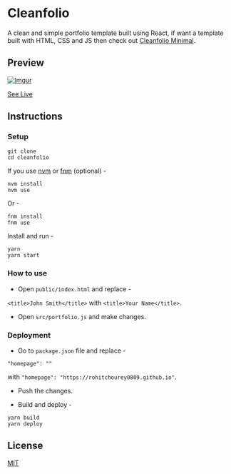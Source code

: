 # Cleanfolio

A clean and simple portfolio template built using React, if want a template built with HTML, CSS and JS then check out [Cleanfolio Minimal](l).

## Preview

[![Imgur](https://imgur.com/FwDMNEM.gif)]()

[See Live](o)

## Instructions

### Setup

```shell
git clone 
cd cleanfolio
```

If you use [nvm](https://github.com/nvm-sh/nvm) or [fnm](https://github.com/Schniz/fnm) (optional) -

```shell
nvm install
nvm use
```

Or -

```shell
fnm install
fnm use
```

Install and run -

```shell
yarn
yarn start
```

### How to use

- Open `public/index.html` and replace -

`<title>John Smith</title>` with `<title>Your Name</title>`.

- Open `src/portfolio.js` and make changes.

### Deployment

- Go to `package.json` file and replace -

`"homepage": ""`

with `"homepage": "https://rohitchourey0809.github.io"`.

- Push the changes.

- Build and deploy -

```shell
yarn build
yarn deploy
```

## License

[MIT](https://choosealicense.com/licenses/mit/)
